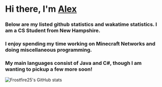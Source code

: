 # Hi there, I'm [Alex](https://github.com/FrostFire25)

### Below are my listed github statistics and wakatime statistics. I am a CS Student from New Hampshire.
### I enjoy spending my time working on Minecraft Networks and doing miscellaneous programming.

### My main languages consist of Java and C#, though I am wanting to pickup a few more soon!

<!-- [![Frostfire25 wakatime stats](https://github-readme-stats.vercel.app/api/wakatime?username=Frostfire25&layout=compact&show_icons=true&title_color=fff&icon_color=79ff97&text_color=9f9f9f&bg_color=151515) -->
  
![Frostfire25's GitHub stats](https://github-readme-stats.vercel.app/api/?username=FrostFire25&show_icons=true&title_color=fff&icon_color=79ff97&text_color=9f9f9f&bg_color=151515)

